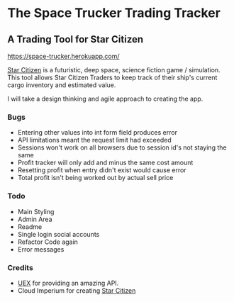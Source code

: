 # The Space Trucker Trading Tracker

## A Trading Tool for Star Citizen

https://space-trucker.herokuapp.com/

[Star Citizen](https://tinyurl.com/2yet2hz9) is a futuristic, deep space, science fiction game / simulation. This tool allows Star Citizen Traders to keep track of their ship's current cargo inventory and estimated value.

I will take a design thinking and agile approach to creating the app.

### Bugs
- Entering other values into int form field produces error
- API limitations meant the request limit had exceeded
- Sessions won't work on all browsers due to session id's not staying the same
- Profit tracker will only add and minus the same cost amount
- Resetting profit when entry didn't exist would cause error
- Total profit isn't being worked out by actual sell price

### Todo
- Main Styling
- Admin Area
- Readme
- Single login social accounts
- Refactor Code again
- Error messages

### Credits
- [UEX](https://uexcorp.space/) for providing an amazing API.
- Cloud Imperium for creating [Star Citizen](https://tinyurl.com/2yet2hz9)